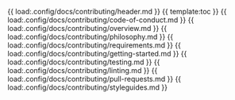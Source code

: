 {{ load:.config/docs/contributing/header.md }}
{{ template:toc }}
{{ load:.config/docs/contributing/code-of-conduct.md }}
{{ load:.config/docs/contributing/overview.md }}
{{ load:.config/docs/contributing/philosophy.md }}
{{ load:.config/docs/contributing/requirements.md }}
{{ load:.config/docs/contributing/getting-started.md }}
{{ load:.config/docs/contributing/testing.md }}
{{ load:.config/docs/contributing/linting.md }}
{{ load:.config/docs/contributing/pull-requests.md }}
{{ load:.config/docs/contributing/styleguides.md }}
